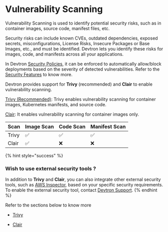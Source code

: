 # Vulnerability Scanning

Vulnerability Scanning is used to identify potential security risks, such as in container images, source code, manifest files, etc. 

Security risks can include known CVEs, outdated dependencies, exposed secrets, misconfigurations, License Risks, Insecure Packages or Base Images, etc., and must be identified. Devtron lets you identify these risks for images, code, and manifests across all your applications. 

In Devtron [Security Policies](../../security-features/security-policies.md), it can be enforced to automatically allow/block deployments based on the severity of detected vulnerabilities. Refer to the [Security Features](../../security-features.md) to know more.

Devtron provides support for **Trivy** (recommended) and **Clair** to enable vulnerability scanning.

 [Trivy (Recommended)](./trivy.md): Trivy enables vulnerability scanning for container images, Kubernetes manifests, and source code.

 [Clair](./clair.md): It enables vulnerability scanning for container images only.

 |Scan| Image Scan |Code Scan | Manifest Scan|
 |:---|:---|:---|:---|
 |Trivy | ✅|✅|✅|
 |Clair |✅|❌|❌|
 
{% hint style="success" %}
### Wish to use external security tools ?
In addition to **Trivy** and **Clair**, you can also integrate other external security tools, such as [AWS Inspector](https://docs.aws.amazon.com/inspector/latest/user/what-is-inspector.html), based on your specific security requirements. To enable the external security tool, contact [Devtron Support](support@devtron.ai).
{% endhint %}

Refer to the sections below to know more

 * [Trivy](./trivy.md)

 * [Clair](./clair.md)

